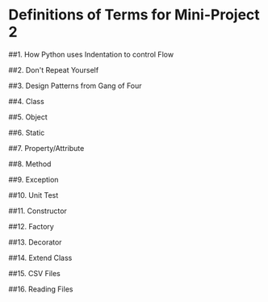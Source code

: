 # Definitions of Terms for Mini-Project 2

##1. How Python uses Indentation to control Flow


##2. Don't Repeat Yourself


##3. Design Patterns from Gang of Four


##4. Class


##5. Object


##6. Static


##7. Property/Attribute


##8. Method


##9. Exception


##10. Unit Test


##11. Constructor


##12. Factory


##13. Decorator


##14. Extend Class


##15. CSV Files


##16. Reading Files


